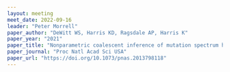 ```yaml
---
layout: meeting
meet_date: 2022-09-16
leader: "Peter Morrell"
paper_author: "DeWitt WS, Harris KD, Ragsdale AP, Harris K"
paper_year: "2021"
paper_title: "Nonparametric coalescent inference of mutation spectrum history and demography"
paper_journal: "Proc Natl Acad Sci USA"
paper_url: "https://doi.org/10.1073/pnas.2013798118"
---
```

